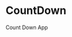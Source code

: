 # CountDown
 Count Down App
     
          
                                                      
                                                                
                                                     
                                     
                              
              
      
       
 
